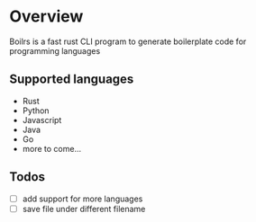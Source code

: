 # Overview
Boilrs is a fast rust CLI program to generate boilerplate code for programming languages

## Supported languages
- Rust
- Python
- Javascript
- Java
- Go
- more to come...

## Todos
- [ ] add support for more languages
- [ ] save file under different filename